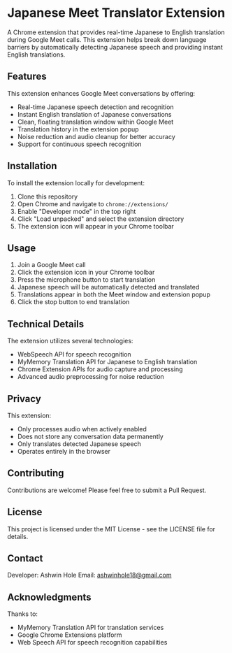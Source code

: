 # Japanese Meet Translator Extension

A Chrome extension that provides real-time Japanese to English translation during Google Meet calls. This extension helps break down language barriers by automatically detecting Japanese speech and providing instant English translations.

## Features

This extension enhances Google Meet conversations by offering:

- Real-time Japanese speech detection and recognition
- Instant English translation of Japanese conversations
- Clean, floating translation window within Google Meet
- Translation history in the extension popup
- Noise reduction and audio cleanup for better accuracy
- Support for continuous speech recognition

## Installation

To install the extension locally for development:

1. Clone this repository
2. Open Chrome and navigate to `chrome://extensions/`
3. Enable "Developer mode" in the top right
4. Click "Load unpacked" and select the extension directory
5. The extension icon will appear in your Chrome toolbar

## Usage

1. Join a Google Meet call
2. Click the extension icon in your Chrome toolbar
3. Press the microphone button to start translation
4. Japanese speech will be automatically detected and translated
5. Translations appear in both the Meet window and extension popup
6. Click the stop button to end translation

## Technical Details

The extension utilizes several technologies:

- WebSpeech API for speech recognition
- MyMemory Translation API for Japanese to English translation
- Chrome Extension APIs for audio capture and processing
- Advanced audio preprocessing for noise reduction

## Privacy

This extension:
- Only processes audio when actively enabled
- Does not store any conversation data permanently
- Only translates detected Japanese speech
- Operates entirely in the browser

## Contributing

Contributions are welcome! Please feel free to submit a Pull Request.

## License

This project is licensed under the MIT License - see the LICENSE file for details.

## Contact

Developer: Ashwin Hole
Email: ashwinhole18@gmail.com

## Acknowledgments

Thanks to:
- MyMemory Translation API for translation services
- Google Chrome Extensions platform
- Web Speech API for speech recognition capabilities